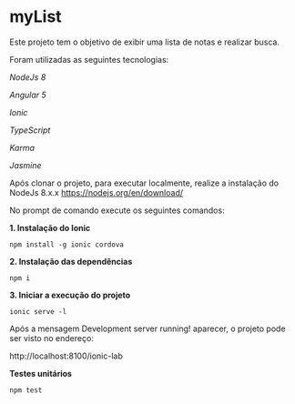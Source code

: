 # myList

Este projeto tem o objetivo de exibir uma lista de notas e realizar busca.

Foram utilizadas as seguintes tecnologias:

*NodeJs 8*

*Angular 5*

*Ionic*

*TypeScript*

*Karma*

*Jasmine*

Após clonar o projeto, para executar localmente, realize a instalação do NodeJs 8.x.x https://nodejs.org/en/download/

No prompt de comando execute os seguintes comandos:


**1. Instalação do Ionic**

`npm install -g ionic cordova`

**2. Instalação das dependências**

`npm i`


**3. Iniciar a execução do projeto**

`ionic serve -l`


Após a mensagem Development server running! aparecer, o projeto pode ser visto no endereço: 

http://localhost:8100/ionic-lab

**Testes unitários**

`npm test`



